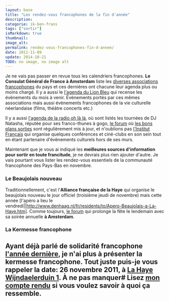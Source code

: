 ```yaml
---
layout: base
title: "Les rendez-vous francophones de la fin d'année"
description: 
categorie: ik-ben-frans
tags: ["sortir"]
isMarkdown: true
thumbnail: 
image_alt: 
permalink: rendez-vous-francophones-fin-d-annee/
date: 2011-11-09
update: 2014-10-21
TODO: no image, no image alt
---
```




Je ne vais pas passer en revue tous les calendriers francophones. **Le Consulat Général de France  à Amsterdam** liste les [diverses associations francophones](http://www.consulfrance-amsterdam.org/article.php3?id_article=18) du pays et ces dernières ont chacune leur agenda plus ou moins chargé. Il y a aussi le [l'agenda du Lion Bleu](http://www.lelionbleu.nl/?page_id=308) qui recense les évènements du mois à venir. Évènements portés par ces mêmes associations mais aussi évènements francophones de la vie culturelle néerlandaise (films, théâtre concerts etc.)

Il y a aussi [l'agenda de la radio oh là là](http://www.oh-la-la.nl/?cat=2), où sont listés les tournées de DJ Natasha, réputée pour ses franco-thunes à gogo, [le forum](/le-forum-des-hollandais) où [les bons plans sorties](http://www.leforum.nl/forum/viewforum.php?f=6&sid=5e7429e2579982741ae975a8729c62e2) sont régulièrement mis à jour, et n'oublions pas [l'Institut Français](http://www.institutfrancais.nl/fr/agenda_culturel/dans-nos-murs/) qui organise quelques conférences et ciné-clubs en son sein tout en étant partenaire d'évènements culturels hors de ses murs.

Maintenant que je vous ai indiqué les **meilleures sources d'information pour sortir en toute francitude**, je ne devrais plus rien ajouter d'autre. Je vais pourtant vous lister les rendez-vous essentiels de la communauté francophone des Pays-Bas en novembre.

### Le Beaujolais nouveau
Traditionnellement, c'est l'**Alliance française de la Haye** qui organise le beaujolais nouveau le jour officiel (troisième jeudi de novembre) mais cette année [l'apéro a lieu le vendredi||http://www.denhaag.nl/fr/residents/to/Apero-Beaujolais-a-La-Haye.htm]. Comme toujours, [le forum](http://www.leforum.nl/index.php/events-section/38-evenements/293-beaujolais-nouveau-2011) qui prolonge la fête le lendemain avec sa soirée annuelle **à Amsterdam**.

### La Kermesse francophone
Ayant déjà parlé de **solidarité francophone** [l'année dernière](/solidarite-francophone), je n'ai plus à présenter la kermesse francophone. Tout juste puis-je vous rappeler la date: **26 novembre 2011**, à [La Haye Wijndaelerduin 1](http://www.kermessefrancophone.nl/google%20map5.htm). À ne pas manquer# Lisez [mon compte rendu](/la-kermesse-francophone) si vous voulez savoir à quoi ça ressemble.
---